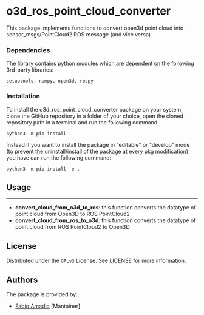 # o3d_ros_point_cloud_converter

This package implements functions to convert open3d point cloud into sensor_msgs/PointCloud2 ROS message (and vice versa)

### Dependencies

The library contains python modules which are dependent on the following 3rd-party libraries:
```
setuptools, numpy, open3d, rospy
```

### Installation

To install the o3d_ros_point_cloud_converter package on your system, clone the GitHub repository in a folder of your choice, open the cloned repository path in a terminal and run the following command

```
python3 -m pip install .
```

Instead if you want to install the package in "editable" or "develop" mode (to prevent the uninstall/install of the
package at every pkg modification) you have can run the following command:

```
python3 -m pip install -e .
```


## Usage
___

- __convert_cloud_from_o3d_to_ros__: this function converts the datatype of point cloud from Open3D to ROS PointCloud2
- __convert_cloud_from_ros_to_o3d__: this function converts the datatype of point cloud from ROS PointCloud2 to Open3D

## License

Distributed under the ```GPLv3``` License. See [LICENSE](LICENSE) for more information.

## Authors

The package is provided by:

- [Fabio Amadio](https://github.com/fabio-amadio) [Mantainer]
